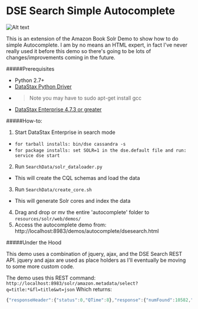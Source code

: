 # DSE Search Simple Autocomplete
![Alt text](http://i.imgur.com/ATeiogp.png)

This is an extension of the Amazon Book Solr Demo to show how to do simple Autocomplete. I am by no means an HTML expert, in fact I've never really used it before this demo so there's going to be lots of changes/improvements coming in the future.

#####Prerequisites
* Python 2.7+
* [DataStax Python Driver](https://github.com/datastax/python-driver)
* >Note you may have to sudo apt-get install gcc
* [DataStax Enterprise 4.7.3 or greater](https://www.datastax.com/downloads)

#####How-to:
1. Start DataStax Enterprise in search mode
  * ```for tarball installs: bin/dse cassandra -s```
  * ```for package installs: set SOLR=1 in the dse.default file and run: service dse start```
2. Run ```SearchData/solr_dataloader.py```
  * This will create the CQL schemas and load the data
3. Run ```SearchData/create_core.sh```
  * This will generate Solr cores and index the data
4. Drag and drop or mv the entire 'autocomplete' folder to ```resources/solr/web/demos/```
5. Access the autocomplete demo from: http://localhost:8983/demos/autocomplete/dsesearch.html

#####Under the Hood

This demo uses a combination of jquery, ajax, and the DSE Search REST API. jquery and ajax are used as place holders as I'll eventually be moving to some more custom code.

The demo uses this REST command: ```http://localhost:8983/solr/amazon.metadata/select?q=title:*&fl=title&wt=json```
Which returns:

```javascript
{"responseHeader":{"status":0,"QTime":8},"response":{"numFound":10582,"start":0,"docs":[{"title":"Oils (Collins 30-Minute Painting) (30 Minute Art (Collins))"},{"title":"Propellerhead"},{"title":"Enhancing Teaching"},{"title":"It s Just a Date: A Guide to a Sane Dating Life"},{"title":"Advanced Tactical Fighters (Jane's Pocket Guide)"},{"title":"More Than A Game: The Story of Cricket's Early Years"},{"title":"Hortus Third: A Concise Dictionary of Plants Cultivated in the United States and Canada"},{"title":"The Arab Boycott of Israel: Economic Aggression and World Reaction"},{"title":"The deadly stroke"},{"title":"Zigby Dives In"}]}}
```
